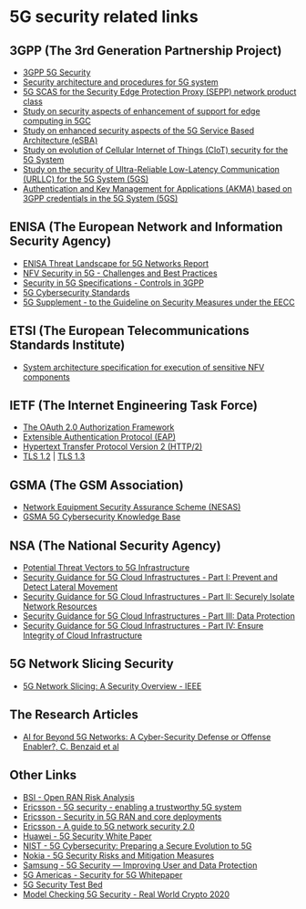 # 5G security related links
## 3GPP (The 3rd Generation Partnership Project)
* [3GPP 5G Security](http://www.3gpp.org/news-events/3gpp-news/1975-sec_5g?from=timeline)
* [Security architecture and procedures for 5G system](https://www.3gpp.org/DynaReport/33501.htm)
* [5G SCAS for the Security Edge Protection Proxy (SEPP) network product class](https://www.3gpp.org/DynaReport/33517.htm)
* [Study on security aspects of enhancement of support for edge computing in 5GC](https://www.3gpp.org/DynaReport/33839.htm)
* [Study on enhanced security aspects of the 5G Service Based Architecture (eSBA)](https://portal.3gpp.org/desktopmodules/Specifications/SpecificationDetails.aspx?specificationId=3845)
* [Study on evolution of Cellular Internet of Things (CIoT) security for the 5G System](https://portal.3gpp.org/desktopmodules/Specifications/SpecificationDetails.aspx?specificationId=3480)
* [Study on the security of Ultra-Reliable Low-Latency Communication (URLLC) for the 5G System
(5GS)](https://portal.3gpp.org/desktopmodules/Specifications/SpecificationDetails.aspx?specificationId=3548)
* [Authentication and Key Management for Applications (AKMA) based on 3GPP credentials in the
5G System (5GS)](https://portal.3gpp.org/desktopmodules/Specifications/SpecificationDetails.aspx?specificationId=3690)

## ENISA (The European Network and Information Security Agency)
* [ENISA Threat Landscape for 5G Networks Report](https://www.enisa.europa.eu/publications/enisa-threat-landscape-report-for-5g-networks)
* [NFV Security in 5G - Challenges and Best Practices](https://www.enisa.europa.eu/publications/nfv-security-in-5g-challenges-and-best-practices)
* [Security in 5G Specifications - Controls in 3GPP](https://www.enisa.europa.eu/publications/security-in-5g-specifications)
* [5G Cybersecurity Standards](https://www.enisa.europa.eu/publications/5g-cybersecurity-standards)
* [5G Supplement - to the Guideline on Security Measures under the EECC](https://www.enisa.europa.eu/publications/5g-supplement-security-measures-under-eecc)

## ETSI (The European Telecommunications Standards Institute)
* [System architecture specification for execution of sensitive NFV components](https://www.etsi.org/deliver/etsi_gs/nfv-sec/001_099/012/03.01.01_60/gs_nfv-sec012v030101p.pdf)

## IETF (The Internet Engineering Task Force)
* [The OAuth 2.0 Authorization Framework](https://datatracker.ietf.org/doc/html/rfc6749)
* [Extensible Authentication Protocol (EAP)](https://datatracker.ietf.org/doc/html/rfc7057)
* [Hypertext Transfer Protocol Version 2 (HTTP/2)](https://datatracker.ietf.org/doc/html/rfc7540)
* [TLS 1.2](https://datatracker.ietf.org/doc/html/rfc5246) | [TLS 1.3](https://datatracker.ietf.org/doc/html/rfc8446)

## GSMA (The GSM Association)
* [Network Equipment Security Assurance Scheme (NESAS)](https://www.gsma.com/security/network-equipment-security-assurance-scheme/)
* [GSMA 5G Cybersecurity Knowledge Base](https://www.gsma.com/security/5g-cybersecurity-knowledge-base/)

## NSA (The National Security Agency)
* [Potential Threat Vectors to 5G Infrastructure](https://media.defense.gov/2021/May/10/2002637751/-1/-1/0/POTENTIAL%20THREAT%20VECTORS%20TO%205G%20INFRASTRUCTURE.PDF)
* [Security Guidance for 5G Cloud Infrastructures - Part I: Prevent and Detect Lateral Movement](https://media.defense.gov/2021/Oct/28/2002881720/-1/-1/0/SECURITY_GUIDANCE_FOR_5G_CLOUD_INFRASTRUCTURES_PART_I_20211028.PDF)
* [Security Guidance for 5G Cloud Infrastructures - Part II: Securely Isolate Network Resources](https://media.defense.gov/2021/Nov/18/2002895143/-1/-1/0/SECURITY_GUIDANCE_FOR_5G_CLOUD_INFRASTRUCTURES_PART_II_20211118.PDF)
* [Security Guidance for 5G Cloud Infrastructures - Part III: Data Protection](https://www.cisa.gov/sites/default/files/publications/Security_Guidance_For_5G_Cloud_Infrastructures_Part_III_508_Compliant.pdf)
* [Security Guidance for 5G Cloud Infrastructures - Part IV: Ensure Integrity of Cloud Infrastructure](https://media.defense.gov/2021/Dec/16/2002910260/-1/-1/1/SECURITY_GUIDANCE_FOR_5G_CLOUD_INFRASTRUCTURES_PART_IV_20211216.PDF)

## 5G Network Slicing Security
* [5G Network Slicing: A Security Overview - IEEE](https://ieeexplore.ieee.org/stamp/stamp.jsp?tp=&arnumber=9099823)

## The Research Articles
* [AI for Beyond 5G Networks: A Cyber-Security Defense or Offense Enabler?, C. Benzaid et al](https://arxiv.org/abs/2201.02730)

## Other Links
* [BSI - Open RAN Risk Analysis](https://www.bsi.bund.de/SharedDocs/Downloads/EN/BSI/Publications/Studies/5G/5GRAN-Risk-Analysis.pdf)
* [Ericsson - 5G security - enabling a trustworthy 5G system](https://www.ericsson.com/en/reports-and-papers/white-papers/5g-security---enabling-a-trustworthy-5g-system)
* [Ericsson - Security in 5G RAN and core deployments](https://www.ericsson.com/en/reports-and-papers/white-papers/security-in-5g-ran-and-core-deployments)
* [Ericsson - A guide to 5G network security 2.0](https://www.ericsson.com/4a66f8/assets/local/news/2021/09172021-a-guide-to-5g-network-security-2.0.pdf) 
* [Huawei - 5G Security White Paper](https://www.huawei.com/en/trust-center/5g-cyber-security)
* [NIST - 5G Cybersecurity: Preparing a Secure Evolution to 5G](https://www.nccoe.nist.gov/sites/default/files/legacy-files/5G-pse-project-description-final.pdf)
* [Nokia - 5G Security Risks and Mitigation Measures](https://www.nokia.com/sites/default/files/2021-05/Whitepaper-5G-security-Nokia-STC-March-31-2021.pdf)
* [Samsung - 5G Security — Improving User and Data Protection](https://images.samsung.com/is/content/samsung/p5/global/business/networks/insights/white-papers/5g-security-improving-user-and-data-protection/Samsung-5G-Security-Brief_FINAL.pdf)
* [5G Americas - Security for 5G Whitepaper](https://www.5gamericas.org/wp-content/uploads/2021/12/Security-in-5G.pdf)
* [5G Security Test Bed](https://5gsecuritytestbed.com/)
* [Model Checking 5G Security - Real World Crypto 2020](https://rwc.iacr.org/2020/slides/Basin.pdf)
